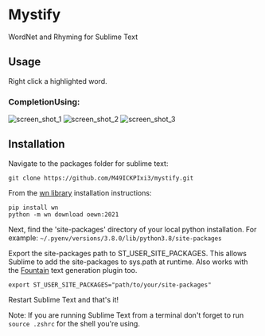 # Mystify
WordNet and Rhyming for Sublime Text

## Usage

Right click a highlighted word.

### CompletionUsing:
![screen_shot_1](https://user-images.githubusercontent.com/43641857/142745626-6a263c55-047b-408f-8d3f-9e1914b6b1f5.png)
![screen_shot_2](https://user-images.githubusercontent.com/43641857/142745631-0fdd3293-5059-4df6-99b6-d5945334c60d.png)
![screen_shot_3](https://user-images.githubusercontent.com/43641857/142745633-4986569f-d1bb-4438-a4c6-42fe86dc4d17.png)

## Installation
Navigate to the packages folder for sublime text:

  `git clone https://github.com/M49ICKPIxi3/mystify.git`

From the [wn library](https://github.com/goodmami/wn) installation instructions:

  ```
  pip install wn
  python -m wn download oewn:2021
  ```

Next, find the 'site-packages' directory of your local python installation. For example: `~/.pyenv/versions/3.8.0/lib/python3.8/site-packages`

Export the site-packages path to ST_USER_SITE_PACKAGES. This allows Sublime to add the site-packages to sys.path at runtime. Also works with the [Fountain](https://github.com/M49ICKPIxi3/Fountain) text generation plugin too.

  `export ST_USER_SITE_PACKAGES="path/to/your/site-packages"`

Restart Sublime Text and that's it!

Note: If you are running Sublime Text from a terminal don't forget to run `source .zshrc` for the shell you're using.

